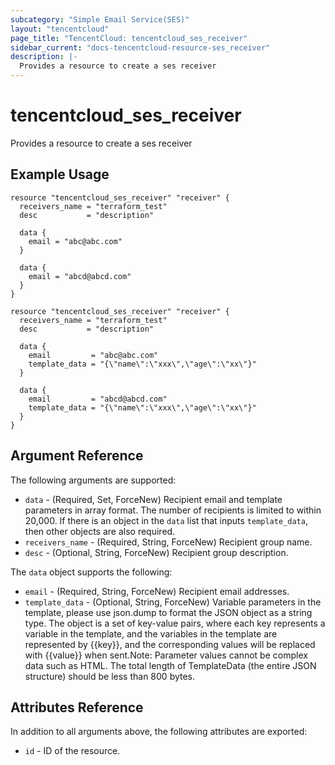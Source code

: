 ```yaml
---
subcategory: "Simple Email Service(SES)"
layout: "tencentcloud"
page_title: "TencentCloud: tencentcloud_ses_receiver"
sidebar_current: "docs-tencentcloud-resource-ses_receiver"
description: |-
  Provides a resource to create a ses receiver
---
```


# tencentcloud_ses_receiver

Provides a resource to create a ses receiver

## Example Usage

```hcl
resource "tencentcloud_ses_receiver" "receiver" {
  receivers_name = "terraform_test"
  desc           = "description"

  data {
    email = "abc@abc.com"
  }

  data {
    email = "abcd@abcd.com"
  }
}
```



```hcl
resource "tencentcloud_ses_receiver" "receiver" {
  receivers_name = "terraform_test"
  desc           = "description"

  data {
    email         = "abc@abc.com"
    template_data = "{\"name\":\"xxx\",\"age\":\"xx\"}"
  }

  data {
    email         = "abcd@abcd.com"
    template_data = "{\"name\":\"xxx\",\"age\":\"xx\"}"
  }
}
```

## Argument Reference

The following arguments are supported:

* `data` - (Required, Set, ForceNew) Recipient email and template parameters in array format. The number of recipients is limited to within 20,000. If there is an object in the `data` list that inputs `template_data`, then other objects are also required.
* `receivers_name` - (Required, String, ForceNew) Recipient group name.
* `desc` - (Optional, String, ForceNew) Recipient group description.

The `data` object supports the following:

* `email` - (Required, String, ForceNew) Recipient email addresses.
* `template_data` - (Optional, String, ForceNew) Variable parameters in the template, please use json.dump to format the JSON object as a string type. The object is a set of key-value pairs, where each key represents a variable in the template, and the variables in the template are represented by {{key}}, and the corresponding values will be replaced with {{value}} when sent.Note: Parameter values cannot be complex data such as HTML. The total length of TemplateData (the entire JSON structure) should be less than 800 bytes.

## Attributes Reference

In addition to all arguments above, the following attributes are exported:

* `id` - ID of the resource.



